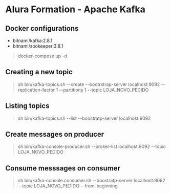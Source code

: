 # Alura Formation - Apache Kafka

## Docker configurations

- bitnami/kafka:2.8.1
- bitnami/zookeeper:3.8.1

> docker-compose up -d

## Creating a new topic

> sh bin/kafka-topics.sh --create --bootrstrap-server localhost:9092 --replication-factor 1 --partitions 1 --topic LOJA_NOVO_PEDIDO

## Listing topics

> sh bin/kafka-topics.sh --list --boostratp-server localhost:9092

## Create messages on producer

> sh bin/kafka-console-producer.sh --broker-list localhost:9092 --topic LOJA_NOVO_PEDIDO

## Consume messsages on consumer

> sh bin/kafka-console.consumer.sh --boostratp-server localhost:9092 --topic LOJA_NOVO_PEDIDO --from-beginning
